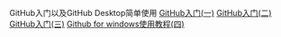 GitHub入门以及GitHub Desktop简单使用
[GitHub入门(一)](http://www.jianshu.com/p/b461a3c302e6)
[GitHub入门(二)](http://www.jianshu.com/p/af616487a4d8)
[GitHub入门(三)](http://www.jianshu.com/p/69176ab94709)
[Github for windows使用教程(四)](http://www.jianshu.com/p/f6d32ed446f5)
